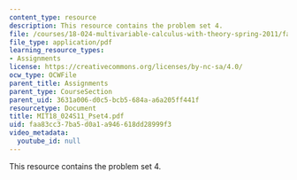 ```yaml
---
content_type: resource
description: This resource contains the problem set 4.
file: /courses/18-024-multivariable-calculus-with-theory-spring-2011/faa83cc37ba5d0a1a946618dd28999f3_MIT18_024S11_Pset4.pdf
file_type: application/pdf
learning_resource_types:
- Assignments
license: https://creativecommons.org/licenses/by-nc-sa/4.0/
ocw_type: OCWFile
parent_title: Assignments
parent_type: CourseSection
parent_uid: 3631a006-d0c5-bcb5-684a-a6a205ff441f
resourcetype: Document
title: MIT18_024S11_Pset4.pdf
uid: faa83cc3-7ba5-d0a1-a946-618dd28999f3
video_metadata:
  youtube_id: null
---
```

This resource contains the problem set 4.